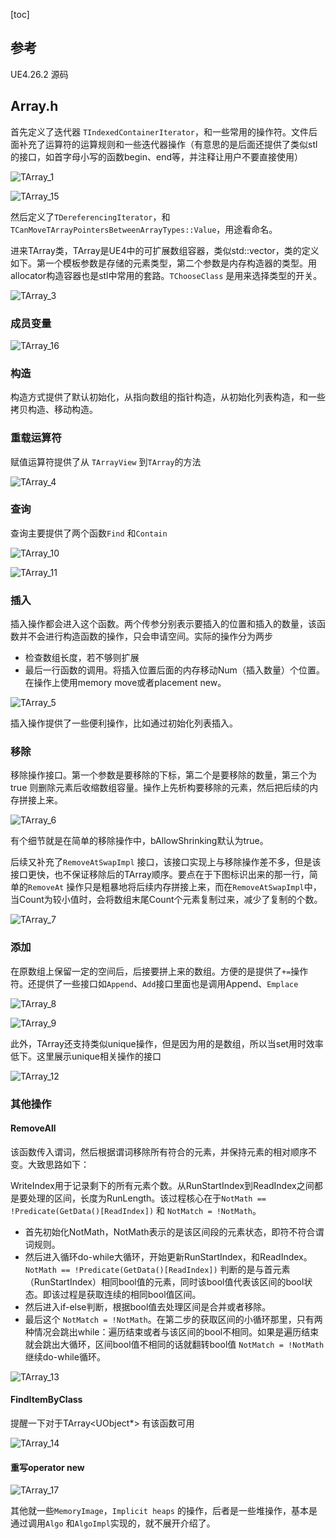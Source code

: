 <!--
 * @Author: caizehui 905718992@qq.com
 * @Date: 2022-06-20 23:44:43
 * @LastEditors: error: git config user.name && git config user.email & please set dead value or install git
 * @LastEditTime: 2022-07-19 23:52:58
 * @Description: 
 * 
-->
[toc]

## 参考
UE4.26.2 源码

## Array.h
首先定义了迭代器 `TIndexedContainerIterator`，和一些常用的操作符。文件后面补充了运算符的运算规则和一些迭代器操作（有意思的是后面还提供了类似stl的接口，如首字母小写的函数begin、end等，并注释让用户不要直接使用）

![TArray_1](UE_DATA_TYPE/TArray_1.png)

![TArray_15](UE_DATA_TYPE/TArray_15.png)

然后定义了`TDereferencingIterator`，和`TCanMoveTArrayPointersBetweenArrayTypes::Value`，用途看命名。

进来TArray类，TArray是UE4中的可扩展数组容器，类似std::vector，类的定义如下。第一个模板参数是存储的元素类型，第二个参数是内存构造器的类型。用allocator构造容器也是stl中常用的套路。`TChooseClass` 是用来选择类型的开关。

![TArray_3](UE_DATA_TYPE\TArray_3.png)

### 成员变量

![TArray_16](UE_DATA_TYPE\TArray_16.png)

### 构造

构造方式提供了默认初始化，从指向数组的指针构造，从初始化列表构造，和一些拷贝构造、移动构造。

### 重载运算符

赋值运算符提供了从 `TArrayView` 到`TArray`的方法

![TArray_4](UE_DATA_TYPE\TArray_4.png)

### 查询

查询主要提供了两个函数`Find` 和`Contain`

![TArray_10](UE_DATA_TYPE\TArray_10.png)

![TArray_11](UE_DATA_TYPE\TArray_11.png)

### 插入

插入操作都会进入这个函数。两个传参分别表示要插入的位置和插入的数量，该函数并不会进行构造函数的操作，只会申请空间。实际的操作分为两步

- 检查数组长度，若不够则扩展
- 最后一行函数的调用。将插入位置后面的内存移动Num（插入数量）个位置。在操作上使用memory move或者placement new。

![TArray_5](UE_DATA_TYPE\TArray_5.png)

插入操作提供了一些便利操作，比如通过初始化列表插入。

### 移除

移除操作接口。第一个参数是要移除的下标，第二个是要移除的数量，第三个为true 则删除元素后收缩数组容量。操作上先析构要移除的元素，然后把后续的内存拼接上来。

![TArray_6](UE_DATA_TYPE\TArray_6.png)

有个细节就是在简单的移除操作中，bAllowShrinking默认为true。

后续又补充了`RemoveAtSwapImpl` 接口，该接口实现上与移除操作差不多，但是该接口更快，也不保证移除后的TArray顺序。要点在于下图标识出来的那一行，简单的`RemoveAt` 操作只是粗暴地将后续内存拼接上来，而在`RemoveAtSwapImpl`中，当Count为较小值时，会将数组末尾Count个元素复制过来，减少了复制的个数。

![TArray_7](UE_DATA_TYPE\TArray_7.png)

### 添加

在原数组上保留一定的空间后，后接要拼上来的数组。方便的是提供了`+=`操作符。还提供了一些接口如`Append`、`Add`接口里面也是调用Append、`Emplace`

![TArray_8](UE_DATA_TYPE\TArray_8.png)

![TArray_9](UE_DATA_TYPE\TArray_9.png)

此外，TArray还支持类似unique操作，但是因为用的是数组，所以当set用时效率低下。这里展示unique相关操作的接口

![TArray_12](UE_DATA_TYPE\TArray_12.png)

### 其他操作

#### RemoveAll

该函数传入谓词，然后根据谓词移除所有符合的元素，并保持元素的相对顺序不变。大致思路如下：

WriteIndex用于记录剩下的所有元素个数。从RunStartIndex到ReadIndex之间都是要处理的区间，长度为RunLength。该过程核心在于`NotMath == !Predicate(GetData()[ReadIndex])` 和 `NotMatch = !NotMath`。

- 首先初始化NotMath，NotMath表示的是该区间段的元素状态，即符不符合谓词规则。
- 然后进入循环do-while大循环，开始更新RunStartIndex，和ReadIndex。`NotMath == !Predicate(GetData()[ReadIndex])` 判断的是与首元素（RunStartIndex）相同bool值的元素，同时该bool值代表该区间的bool状态。即该过程是获取连续的相同bool值区间。
- 然后进入if-else判断，根据bool值去处理区间是合并或者移除。
- 最后这个 `NotMatch = !NotMath`。在第二步的获取区间的小循环那里，只有两种情况会跳出while：遍历结束或者与该区间的bool不相同。如果是遍历结束就会跳出大循环，区间bool值不相同的话就翻转bool值 `NotMatch = !NotMath` 继续do-while循环。

![TArray_13](UE_DATA_TYPE\TArray_13.png)

#### FindItemByClass

提醒一下对于TArray<UObject*> 有该函数可用

![TArray_14](UE_DATA_TYPE\TArray_14.png)

#### 重写operator new
![TArray_17](UE_DATA_TYPE\TArray_17.png)

其他就一些`MemoryImage`，`Implicit heaps` 的操作，后者是一些堆操作，基本是通过调用`Algo` 和`AlgoImpl`实现的，就不展开介绍了。